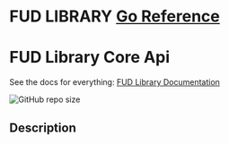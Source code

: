 FUD LIBRARY [Go Reference](https://go.dev/)
===============

# FUD Library Core Api 

See the docs for everything: [FUD Library Documentation](https://google.com/)

![GitHub repo size](https://img.shields.io/github/repo-size/enikebraimoh/fud_library)

## Description
